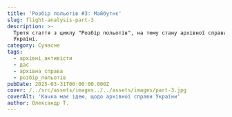 ```yaml
---
title: 'Розбір польотів #3: Майбутнє'
slug: flight-analysis-part-3
description: >-
  Третя стаття з циклу "Розбір польотів", на тему стану архівної справи в
  Україні.
category: Сучасне
tags:
  - архівні_активісти
  - дас
  - архівна_справа
  - розбір_польотів
pubDate: 2025-03-31T00:00:00.000Z
cover: /../src/assets/images../../assets/images/part-3.jpg
coverAlt: 'Качка має ідею, щодо архівної справи України'
author: Олександр Т.
---
```




